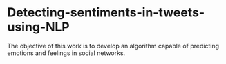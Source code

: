 # Detecting-sentiments-in-tweets-using-NLP
The objective of this work is to develop an algorithm capable of predicting emotions and feelings in social networks.
